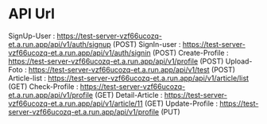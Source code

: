 # API Url

SignUp-User     : https://test-server-vzf66ucozq-et.a.run.app/api/v1/auth/signup    (POST)
SignIn-user     : https://test-server-vzf66ucozq-et.a.run.app/api/v1/auth/signin    (POST)
Create-Profile  : https://test-server-vzf66ucozq-et.a.run.app/api/v1/profile        (POST)
Upload-Foto     : https://test-server-vzf66ucozq-et.a.run.app/api/v1/test           (POST)
Article-list    : https://test-server-vzf66ucozq-et.a.run.app/api/v1/article/list   (GET)
Check-Profile   : https://test-server-vzf66ucozq-et.a.run.app/api/v1/profile        (GET)
Detail-Article  : https://test-server-vzf66ucozq-et.a.run.app/api/v1/article/11     (GET)
Update-Profile  : https://test-server-vzf66ucozq-et.a.run.app/api/v1/profile        (PUT)
